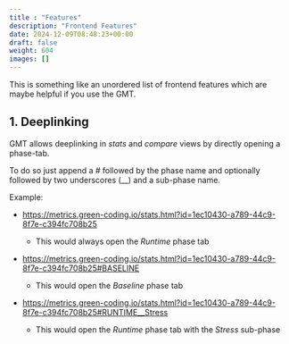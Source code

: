 ```yaml
---
title : "Features"
description: "Frontend Features"
date: 2024-12-09T08:48:23+00:00
draft: false
weight: 604
images: []
---
```


This is something like an unordered list of frontend features which are maybe helpful if you use the GMT.

## 1. Deeplinking

GMT allows deeplinking in *stats* and *compare* views by directly opening a phase-tab.

To do so just append a *#* followed by the phase name and optionally followed by two underscores (\_\_) and a sub-phase name.

Example:

- https://metrics.green-coding.io/stats.html?id=1ec10430-a789-44c9-8f7e-c394fc708b25
  + This would always open the *Runtime* phase tab

- https://metrics.green-coding.io/stats.html?id=1ec10430-a789-44c9-8f7e-c394fc708b25#BASELINE
  + This would open the *Baseline* phase tab

- https://metrics.green-coding.io/stats.html?id=1ec10430-a789-44c9-8f7e-c394fc708b25#RUNTIME__Stress
  + This would open the *Runtime* phase tab with the *Stress* sub-phase

